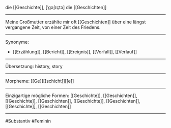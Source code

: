 die [[Geschichte]], [ˈɡəʃɪçtə]
die [[Geschichten]]

---
Meine Großmutter erzählte mir oft [[Geschichten]] über eine längst vergangene Zeit, von einer Zeit des Friedens. 

---
Synonyme:
- [[Erzählung]], [[Bericht]], [[Ereignis]], [[Vorfall]], [[Verlauf]]

---
Übersetzung: history, story

---
Morpheme:
[[Ge]][[schicht]][[e]]

---
Einzigartige mögliche Formen: [[Geschichte]], [[Geschichten]], [[Geschichte]], [[Geschichten]], [[Geschichte]], [[Geschichten]], [[Geschichte]], [[Geschichten]]

---
#Substantiv #Feminin